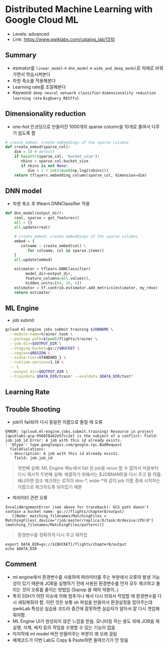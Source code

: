 # Distributed Machine Learning with Google Cloud ML
- Levels: advanced
- Link: https://www.qwiklabs.com/catalog_lab/1310

## Summary
- esimator를 `linear_model`-> `dnn_model`-> `wide_and_deep_model`로 차례로 바꿔가면서 학습시켜본다
- 차원 축소를 적용해본다
- Learning rate를 조절해본다
- Keyword: `deep neural network classifier` `dimensionality reduction` `learning rate` `BigQuery RESTful` 

## Dimensionality reduction
- one-hot 인코딩으로 만들어진 1000개의 sparse column을 10개로 줄여서 다루기 쉽도록 함
~~~python
# create_embed: create embeddings of the sparse columns
def create_embed(sparse_col):
    dim = 10 # default
    if hasattr(sparse_col, 'bucket_size'):
       nbins = sparse_col.bucket_size
       if nbins is not None:
          dim = 1 + int(round(np.log2(nbins)))
    return tflayers.embedding_column(sparse_col, dimension=dim)
~~~

## DNN model
- 차원 축소 후 tflearn.DNNClassifier 적용
~~~python
def dnn_model(output_dir):
    real, sparse = get_features()
    all = {}
    all.update(real)

    # create_embed: create embeddings of the sparse columns
    embed = {
       colname : create_embed(col) \
          for colname, col in sparse.items()
    }
    all.update(embed)

    estimator = tflearn.DNNClassifier(
         model_dir=output_dir,
         feature_columns=all.values(),
         hidden_units=[64, 16, 4])
    estimator = tf.contrib.estimator.add_metrics(estimator, my_rmse)
    return estimator
~~~

## ML Engine
- job submit
~~~bash
gcloud ml-engine jobs submit training $JOBNAME \
  --module-name=trainer.task \
  --package-path=$(pwd)/flights/trainer \
  --job-dir=$OUTPUT_DIR \
  --staging-bucket=gs://$BUCKET \
  --region=$REGION \
  --scale-tier=STANDARD_1 \
  --runtime-version=1.10 \
  -- \
  --output_dir=$OUTPUT_DIR \
  --traindata $DATA_DIR/train* --evaldata $DATA_DIR/test*
~~~

## Learning Rate

## Trouble Shooting
- job이 fail되어 다시 동일한 이름으로 돌릴 때 오류
~~~
ERROR: (gcloud.ml-engine.jobs.submit.training) Resource in project [qwiklabs-gcp-9566f8a62e57cc2e] is the subject of a conflict: Field: job.job_id Error: A job with this id already exists.
- '@type': type.googleapis.com/google.rpc.BadRequest
  fieldViolations:
  - description: A job with this id already exists.
    field: job.job_id
~~~
> 첫번째 실패: ML Engine 메뉴에서 fail 된 job을 rerun 할 수 없어서 처음부터 다시 재시작
> 두번째 실패: 해결하기 위해서는 $JOBNAME을 다시 주고 돌
려줌. 왜냐하면 점수 체크하는 로직이 dnn-*, wide-*와 같이 job 이름 중에 시작하는 이름으로 체크하도록 되어있기 때문
-  파라미터 관련 오류
~~~
InvalidArgumentError (see above for traceback): GCS path doesn't contain a bucket name: gs:///flights/chapter8/output/
   [[Node: matching_filenames/MatchingFiles = MatchingFiles[_device="/job:master/replica:0/task:0/device:CPU:0"](matching_filenames/MatchingFiles/pattern)]]
~~~
> 환경변수를 정확하게 다시 주고 재작업
~~~
export DATA_DIR=gs://${BUCKET}/flights/chapter8/output
echo $DATA_DIR
~~~


## Comment
- ml engine에서 환경변수를 사용하여 파라미터를 주는 부분에서 오류의 발생 가능성이 있기 때문에 JOB을 실행하기 전에 사용된 환경변수를 먼저 모두 체크하고 돌리는 것이 오류를 줄이는 방법임 (Sqoop 쓸 때의 악몽이..)
- 특히 SSH가 어떤 이슈에 의해 멈추거나 해서 다시 띄워서 작업할 때 환경변수를 다시 세팅해줘야 함. 이런 것은 보통 sh 파일을 만들어서 환경설정을 잡아주는데 qwikLab 특성상 실습용 코드라 중간에 잘못하면 실습자가 알아서 잘 다시 셋업해줘야함.
- ML Engine UI가 완성되지 않은 느낌을 받음. 모니터링 하는 용도 외에 JOB을 재실행, 삭제, 배치 등의 작업을 수행할 수 있는 기능이 없음
- 마지막에 ml model 버전 만들어주는 부분이 꽤 오래 걸림
- 예제코드가 이번 Lab도 Copy & Paste하면 들여쓰기가 안 맞음
 